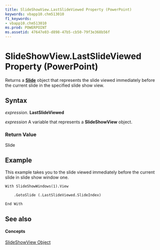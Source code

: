 ```yaml
---
title: SlideShowView.LastSlideViewed Property (PowerPoint)
keywords: vbapp10.chm513010
f1_keywords:
- vbapp10.chm513010
ms.prod: POWERPOINT
ms.assetid: 47647e03-d898-47b5-cb50-79f3e368b56f
---
```



# SlideShowView.LastSlideViewed Property (PowerPoint)

Returns a  **[Slide](slide-object-powerpoint.md)** object that represents the slide viewed immediately before the current slide in the specified slide show view.


## Syntax

 _expression_. **LastSlideViewed**

 _expression_ A variable that represents a **SlideShowView** object.


### Return Value

Slide


## Example

This example takes you to the slide viewed immediately before the current slide in slide show window one.


```vb
With SlideShowWindows(1).View

    .GotoSlide (.LastSlideViewed.SlideIndex)

End With
```


## See also


#### Concepts


[SlideShowView Object](slideshowview-object-powerpoint.md)

